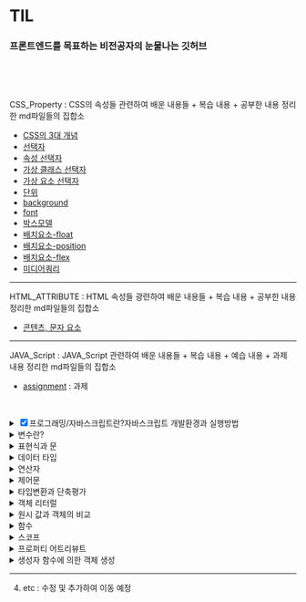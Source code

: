# TIL

### 프론트엔드를 목표하는 비전공자의 눈물나는 깃허브

<br>

<br>

<br>

CSS_Property : CSS의 속성들 관련하여 배운 내용들 + 복습 내용 + 공부한 내용 정리한 md파일들의 집합소

- [CSS의 3대 개념](https://github.com/jjub0217/TIL/blob/master/CSS_Property/CSS의_3대_개념.md)
- [선택자](https://github.com/jjub0217/TIL/blob/master/CSS_Property/선택자.md)
- [속성 선택자](https://github.com/jjub0217/TIL/blob/master/CSS_Property/속성_선택자.md)
- [가상 클래스 선택자](https://github.com/jjub0217/TIL/blob/master/CSS_Property/가상_클래스_선택자.md)
- [가상 요소 선택자](https://github.com/jjub0217/TIL/blob/master/CSS_Property/가상_요소_선택자.md)
- [단위](https://github.com/jjub0217/TIL/blob/master/CSS_Property/단위.md)
- [background](https://github.com/jjub0217/TIL/blob/master/CSS_Property/background.md)
- [font](https://github.com/jjub0217/TIL/blob/master/CSS_Property/font.md)
- [박스모델](https://github.com/jjub0217/TIL/blob/master/CSS_Property/박스모델.md)
- [배치요소-float](https://github.com/jjub0217/TIL/blob/master/CSS_Property/배치요소-float.md)
- [배치요소-position](https://github.com/jjub0217/TIL/blob/master/CSS_Property/배치요소-position.md)
- [배치요소-flex](https://github.com/jjub0217/TIL/blob/master/CSS_Property/배치요소-flex.md)
- [미디어쿼리](https://github.com/jjub0217/TIL/blob/master/CSS_Property/미디어쿼리.md)

---

HTML_ATTRIBUTE : HTML 속성들 광련하여 배운 내용들 + 복습 내용 + 공부한 내용 정리한 md파일들의 집합소

-  [콘텐츠, 문자 요소](https://github.com/jjub0217/TIL/blob/master/HTML_ATTRIBUTE/HTML요소(contents_and_text).md)

---

JAVA_Script : JAVA_Script 관련하여 배운 내용들 + 복습 내용 + 예습 내용 + 과제  내용 정리한 md파일들의 집합소

- [assignment](https://github.com/jjub0217/TIL/tree/master/JAVA_Script/assignment) : 과제

  <br>

<!DOCTYPE html>
<html lang="en">
<body>
    <div class="class1">
      <details class="class1-1">
            <summary><input type="checkbox" checked>프로그래밍/자바스크립트란?자바스크립트 개발환경과 실행방법</summary>
            <li><a href="https://github.com/jjub0217/TIL/blob/master/JAVA_Script/자바스크립트_강의_1(복습).md">
                    프런트엔드 개발자란
                </a></li>
            <li><a href="https://github.com/jjub0217/TIL/blob/master/JAVA_Script/자바스크립트_강의_1(복습).md">
                    Computational Thinking</a></li>
            <li><a href="https://github.com/jjub0217/TIL/blob/master/JAVA_Script/자바스크립트_강의_1(복습).md">
                    JAVA script의 소개 
                </a></li>
        </details>
    </div>
    <div class="class2-1">
        <details class="class2-1-1">
            <summary>변수란?</summary>
            <li><a href="https://github.com/jjub0217/TIL/blob/master/JAVA_Script/자바스크립트_강의_2-1(예%2C복습).md">
                    식별자/식별자 네이밍 규칙
                </a></li>
            <details class="class2-1-2">
                <summary>변수 선언</summary>
                 <li><a href="https://github.com/jjub0217/TIL/blob/master/JAVA_Script/자바스크립트_강의_2-1(예%2C복습).md">
                        변수 문법</a></li>
                <li><a href="https://github.com/jjub0217/TIL/blob/master/JAVA_Script/자바스크립트_강의_2-1(예%2C복습).md">
                        Reference Error</a></li>
                 <li><a href="https://github.com/jjub0217/TIL/blob/master/JAVA_Script/자바스크립트_강의_2-1(예%2C복습).md">
                        변수 호이스팅</a></li>
                 <li><a href="https://github.com/jjub0217/TIL/blob/master/JAVA_Script/자바스크립트_강의_2-1(예%2C복습).md">
                        값의 할당</a></li>
                 <li><a href="https://github.com/jjub0217/TIL/blob/master/JAVA_Script/자바스크립트_강의_2-1(예%2C복습).md">
                        값의 재할당</a></li>
                <li><a href="https://github.com/jjub0217/TIL/blob/master/JAVA_Script/자바스크립트_강의_2-1(예%2C복습).md">
                        값의 교환</a></li>
            </details>
        </details>
    </div>
    <div class="class2-2">
        <details class="class2-2-1">
            <summary>표현식과 문</summary>
             <li><a href="https://github.com/jjub0217/TIL/blob/master/JAVA_Script/자바스크립트_강의_2-2(예%2C복습).md">
                    값이란?
                </a></li>
            <li><a href="https://github.com/jjub0217/TIL/blob/master/JAVA_Script/자바스크립트_강의_2-2(예%2C복습).md">
                    리터럴이란?(원시타입/객체타입 이란?)</a></li>
              <li><a href="https://github.com/jjub0217/TIL/blob/master/JAVA_Script/자바스크립트_강의_2-2(예%2C복습).md">
                표현식
            </a></li>
        <li><a href="https://github.com/jjub0217/TIL/blob/master/JAVA_Script/자바스크립트_강의_2-2(예%2C복습).md">
                문
            </a></li>
    </details>
</div>
<div class="class3-1">
    <details class="class3-1-1">
        <summary>데이터 타입</summary>
        <li><a href="https://github.com/jjub0217/TIL/blob/master/JAVA_Script/자바스크립트_강의_3-1(예%2C복습).md">
                동적 타입 언어와 정적 타입 언어
            </a></li>
    </details>
</div>
<div class="class3-2">
    <details class="class3-2-1">
        <summary>연산자</summary>
        <li><a href="https://github.com/jjub0217/TIL/blob/master/JAVA_Script/자바스크립트_강의_3-2(예%2C복습).md">
                산술 연산자(이항/단항)
            </a></li>
        <li><a href="https://github.com/jjub0217/TIL/blob/master/JAVA_Script/자바스크립트_강의_3-2(예%2C복습).md">
                문자열 연결 연산자
            </a></li>
        <li><a href="https://github.com/jjub0217/TIL/blob/master/JAVA_Script/자바스크립트_강의_3-2(예%2C복습).md">
                할당 연산자
            </a></li>
        <details class="class3-2-2">
            <summary>비교 연산자</summary>
            <li><a href="https://github.com/jjub0217/TIL/blob/master/JAVA_Script/자바스크립트_강의_3-2(예%2C복습).md">
                    동등 / 일치 비교 연산자
                </a></li>
            <li><a href="https://github.com/jjub0217/TIL/blob/master/JAVA_Script/자바스크립트_강의_3-2(예%2C복습).md">
                    대소관계 비교 연산자
                </a></li>
        </details>
        <li><a href="https://github.com/jjub0217/TIL/blob/master/JAVA_Script/자바스크립트_강의_3-2(예%2C복습).md">삼항 조건 연산자
            </a></li>
            <li><a href="https://github.com/jjub0217/TIL/blob/master/JAVA_Script/자바스크립트_강의_3-2(예%2C복습).md">논리 연산자
        </a></li>
        <li><a href="https://github.com/jjub0217/TIL/blob/master/JAVA_Script/자바스크립트_강의_3-2(예%2C복습).md">단축 평가
    </a></li>
    </details>
    </div>
    <div class="class4-1">
    <details class="class4-1-1">
        <summary>제어문</summary>
        <li><a href="https://github.com/jjub0217/TIL/blob/master/JAVA_Script/자바스크립트_강의_4-1(예%2C복습).md">
                블록문
            </a></li>
        <details class="class4-1-2">
            <summary>조건문</summary>
            <li><a href="https://github.com/jjub0217/TIL/blob/master/JAVA_Script/자바스크립트_강의_4-1(예%2C복습).md">
                    if문
                </a></li>
            <li><a href="https://github.com/jjub0217/TIL/blob/master/JAVA_Script/자바스크립트_강의_4-1(예%2C복습).md">
                    if else문
                </a></li>
            <li><a href="https://github.com/jjub0217/TIL/blob/master/JAVA_Script/자바스크립트_강의_4-1(예%2C복습).md">
                    else if문
                </a></li>
            <li><a href="https://github.com/jjub0217/TIL/blob/master/JAVA_Script/자바스크립트_강의_4-1(예%2C복습).md">
                    switch문
                </a></li>
        </details>
        <details class="class4-1-3">
            <summary>반복문</summary>
            <li><a href="https://github.com/jjub0217/TIL/blob/master/JAVA_Script/자바스크립트_강의_4-1(예%2C복습).md">
                    for문
                </a></li>
            <li><a href="https://github.com/jjub0217/TIL/blob/master/JAVA_Script/자바스크립트_강의_4-1(예%2C복습).md">
                    while문
                </a></li>
            <li><a href="https://github.com/jjub0217/TIL/blob/master/JAVA_Script/자바스크립트_강의_4-1(예%2C복습).md">
                    do...while문
                </a></li>
            <li><a href="https://github.com/jjub0217/TIL/blob/master/JAVA_Script/자바스크립트_강의_4-1(예%2C복습).md">
                    break문
                </a></li>
            <li><a href="https://github.com/jjub0217/TIL/blob/master/JAVA_Script/자바스크립트_강의_4-1(예%2C복습).md">
                    continue문
                </a></li>
        </details>
    </details>
</div>
    <div class="class4-2">
    <details class="class4-2-1">
        <summary>타입변환과 단축평가</summary>
        <li><a href="https://github.com/jjub0217/TIL/blob/master/JAVA_Script/자바스크립트_강의_4-2(예%2C복습).md">
                타입변환이란?
            </a></li>
        <details class="class4-2-2">
            <summary>암묵적 타입 변환(문자열/숫자/불리언)</summary>
            <li><a href="https://github.com/jjub0217/TIL/blob/master/JAVA_Script/자바스크립트_강의_4-2(예%2C복습).md">
                    문자열 타입으로 변환
                </a></li>
            <li><a href="https://github.com/jjub0217/TIL/blob/master/JAVA_Script/자바스크립트_강의_4-2(예%2C복습).md">
                    숫자 타입으로 변환
                </a></li>
                    <li><a href="https://github.com/jjub0217/TIL/blob/master/JAVA_Script/자바스크립트_강의_4-2(예%2C복습).md">
                불리언 타입으로 변환
            </a></li>
    </details>
    <details class="class4-2-3">
        <summary>명시적 타입 변환(문자열/숫자/불리언)</summary>
        <li><a href="https://github.com/jjub0217/TIL/blob/master/JAVA_Script/자바스크립트_강의_4-2(예%2C복습).md">
                문자열 타입으로 변환
            </a></li>
           <li><a href="https://github.com/jjub0217/TIL/blob/master/JAVA_Script/자바스크립트_강의_4-2(예%2C복습).md">
            숫자 타입으로 변환
        </a></li>
    <li><a href="https://github.com/jjub0217/TIL/blob/master/JAVA_Script/자바스크립트_강의_4-2(예%2C복습).md">
            불리언 타입으로 변환
        </a></li>
</details>
<li><a href="https://github.com/jjub0217/TIL/blob/master/JAVA_Script/자바스크립트_강의_4-2(예%2C복습).md">
        단축 평가
    </a></li>
        </details>
    </div>
    <div class="class5-1">
    <details class="class5-1-1">
        <summary>객체 리터럴</summary>
        <details class="class5-1-1-1">
            <summary>프로퍼티</summary>
            <li><a href="https://github.com/jjub0217/TIL/blob/master/JAVA_Script/자바스크립트_강의_5-1(예%2C복습).md">
                    프로퍼티 키
                </a></li>
            <li><a href="https://github.com/jjub0217/TIL/blob/master/JAVA_Script/자바스크립트_강의_5-1(예%2C복습).md">
                    프로퍼티 값
                </a></li>
        </details>
        <details class="class5-1-2">
            <summary>메소드</summary>
            <li><a href="https://github.com/jjub0217/TIL/blob/master/JAVA_Script/자바스크립트_강의_5-1(예%2C복습).md">
                    프로퍼티 접근
                </a></li>
            <li><a href="https://github.com/jjub0217/TIL/blob/master/JAVA_Script/자바스크립트_강의_5-1(예%2C복습).md">
                프로퍼티 값 갱신
            </a></li>
             <li><a href="https://github.com/jjub0217/TIL/blob/master/JAVA_Script/자바스크립트_강의_5-1(예%2C복습).md">
            프로퍼티 동적 생성
        </a></li>
            <li><a href="https://github.com/jjub0217/TIL/blob/master/JAVA_Script/자바스크립트_강의_5-1(예%2C복습).md">
        프로퍼티 삭제
    </a></li>
            <li><a href="https://github.com/jjub0217/TIL/blob/master/JAVA_Script/자바스크립트_강의_5-1(예%2C복습).md">
        프로퍼티 축약 표현
    </a></li>
            <li><a href="https://github.com/jjub0217/TIL/blob/master/JAVA_Script/자바스크립트_강의_5-1(예%2C복습).md">
        프로퍼티 키 동적 생성
    </a></li>
           <li><a href="https://github.com/jjub0217/TIL/blob/master/JAVA_Script/자바스크립트_강의_5-1(예%2C복습).md">
        메소드 축약 표현
    </a></li>
        </details>
        </details>
    </div>
    <div class="class5-2">
    <details class="class5-2-1">
        <summary>원시 값과 객체의 비교</summary>
        <details class="class5-2-1-1">
            <summary>원시값</summary>
            <li><a href="https://github.com/jjub0217/TIL/blob/master/JAVA_Script/자바스크립트_강의_5-2(예%2C복습).md">
                    값에 의한 전달
                </a></li>
        </details>
        <details class="class5-2-1-2">
            <summary>객체</summary>
            <li><a href="https://github.com/jjub0217/TIL/blob/master/JAVA_Script/자바스크립트_강의_5-2(예%2C복습).md">
                    참조에 의한 전달
                </a></li>
        </details>
    </details>
</div>
    <div class="class6">
    <details class="class6">
        <summary>함수</summary>
        <details class="class6-1-1">
            <summary>함수 정의</summary>
            <li><a href="https://github.com/jjub0217/TIL/blob/master/JAVA_Script/자바스크립트_강의_6-1(예%2C복습).md">
                    함수 이름
                </a></li>
            <li><a href="https://github.com/jjub0217/TIL/blob/master/JAVA_Script/자바스크립트_강의_6-1(예%2C복습).md">
                    매개 변수
                </a></li>
            <li><a href="https://github.com/jjub0217/TIL/blob/master/JAVA_Script/자바스크립트_강의_6-1(예%2C복습).md">
                    반환값
                </a></li>
            <li><a href="https://github.com/jjub0217/TIL/blob/master/JAVA_Script/자바스크립트_강의_6-1(예%2C복습).md">
                    식별자
                </a></li>
            <li><a href="https://github.com/jjub0217/TIL/blob/master/JAVA_Script/자바스크립트_강의_6-1(예%2C복습).md">
                    함수를 정의하는 방법
                </a></li>
        </details>
        <details class="class6-1-2">
            <summary>함수 호출</summary>
            <li><a href="https://github.com/jjub0217/TIL/blob/master/JAVA_Script/자바스크립트_강의_6-1(예%2C복습).md">
                    인수
                </a></li>
        </details>
        <details class="class6-2">
            <summary>함수 리터럴</summary>
            <details class="class6-2-1">
                <summary>기명 함수 리터럴</summary>
                <li><a href="https://github.com/jjub0217/TIL/blob/master/JAVA_Script/자바스크립트_강의_6-1(예%2C복습).md">
                        함수 선언문
                    </a></li>
            </details>
            <details class="class6-2-2">
                <summary>기명 함수 리터럴 & 익명 함수 리터럴</summary>
                <li><a href="https://github.com/jjub0217/TIL/blob/master/JAVA_Script/자바스크립트_강의_6-1(예%2C복습).md">
                        함수 표현식
                    </a></li>
            </details>
        </details>
        <details class="class6-3">
            <summary>함수 호출</summary>
            <details class="class6-3-1">
                <summary>인수가 부족하거나 초과한 경우</summary>
                <li><a href="https://github.com/jjub0217/TIL/blob/master/JAVA_Script/자바스크립트_강의_6-1(예%2C복습).md">
                        인수가 부족한 경우
                    </a></li>
                <li><a href="https://github.com/jjub0217/TIL/blob/master/JAVA_Script/자바스크립트_강의_6-1(예%2C복습).md">
                        인수가 초과되는 경우
                    </a></li>
            </details>
            <li><a href="https://github.com/jjub0217/TIL/blob/master/JAVA_Script/자바스크립트_강의_6-1(예%2C복습).md">
                    인수에 잘못된 타입이 들어온 경우
                </a></li>
        </details>
        <li><a href="https://github.com/jjub0217/TIL/blob/master/JAVA_Script/자바스크립트_강의_6-1(예%2C복습).md">
                반환문
            </a></li>
        <li><a href="https://github.com/jjub0217/TIL/blob/master/JAVA_Script/자바스크립트_강의_6-1(예%2C복습).md">
                참조에 의한 전달과 외부 상태의 변경
            </a></li>
        <details class="class6-7">
            <summary>다양한 함수의 형태</summary>
            <li><a href="https://github.com/jjub0217/TIL/blob/master/JAVA_Script/자바스크립트_강의_6-1(예%2C복습).md">
                    즉시 실행 함수
                </a></li>
            <li><a href="https://github.com/jjub0217/TIL/blob/master/JAVA_Script/자바스크립트_강의_6-1(예%2C복습).md">
                    재귀 함수
                </a></li>
            <li><a href="https://github.com/jjub0217/TIL/blob/master/JAVA_Script/자바스크립트_강의_6-1(예%2C복습).md">
                    중첩 함수
                </a></li>
            <li><a href="https://github.com/jjub0217/TIL/blob/master/JAVA_Script/자바스크립트_강의_6-1(예%2C복습).md">
                    콜백 함수
                </a></li>
        </details>
        <details class="class7">
            <summary>순수 함수와 비순수 함수</summary>
            <li><a href="https://github.com/jjub0217/TIL/blob/master/JAVA_Script/자바스크립트_강의_6-2(예%2C복습).md">
                    순수 함수
                </a></li>
            <li><a href="https://github.com/jjub0217/TIL/blob/master/JAVA_Script/자바스크립트_강의_6-2(예%2C복습).md">
                    비순수 함수
                </a></li>
        </details>
    </details>
</div>
    <div class="class7">
    <details class="class7-1">
        <summary>스코프</summary>
        <li><a href="https://github.com/jjub0217/TIL/blob/master/JAVA_Script/자바스크립트_강의_7(예%2C복습).md">
                전역 스코프
            </a></li>
        <li><a href="https://github.com/jjub0217/TIL/blob/master/JAVA_Script/자바스크립트_강의_7(예%2C복습).md">
                지역 스코프
            </a></li>
        <li><a href="https://github.com/jjub0217/TIL/blob/master/JAVA_Script/자바스크립트_강의_7(예%2C복습).md">
                (전역&지역) 스코프 정리
            </a></li>
        <li><a href="https://github.com/jjub0217/TIL/blob/master/JAVA_Script/자바스크립트_강의_7(예%2C복습).md">
                전역 변수의 문제점
            </a></li>
        <details class="class7-2">
            <summary>let, const와 블록 레벨 스코프</summary>
            <li><a href="https://github.com/jjub0217/TIL/blob/master/JAVA_Script/자바스크립트_강의_7(예%2C복습).md">
                    var 키워드의 문제점
                </a></li>
            <li><a href="https://github.com/jjub0217/TIL/blob/master/JAVA_Script/자바스크립트_강의_7(예%2C복습).md">
                    let 키워드
                </a></li>
            <li><a href="https://github.com/jjub0217/TIL/blob/master/JAVA_Script/자바스크립트_강의_7(예%2C복습).md">
                    전역 객체와 let
                </a></li>
            <details class="class7-3">
                <summary>const 키워드</summary>
                <li><a href="https://github.com/jjub0217/TIL/blob/master/JAVA_Script/자바스크립트_강의_7(예%2C복습).md">
                        let 키워드와 const 키워드의 차이점
                    </a></li>
                <li><a href="https://github.com/jjub0217/TIL/blob/master/JAVA_Script/자바스크립트_강의_7(예%2C복습).md">
                        var 키워드, let 키워드, const 키워드의 추천 사용법
                    </a></li>
            </details>
        </details>
    </details>
</div>
    <div class="class8">
    <details class="class8-1">
        <summary>프로퍼티 어트리뷰트</summary>
        <details class="class8-1-1">
            <summary>데이터 프로퍼티와 접근자 프로퍼티</summary>
            <li><a href="https://github.com/jjub0217/TIL/blob/master/JAVA_Script/자바스크립트_강의_8-1(예%2C복습).md">
                    데이터 프로퍼티
                </a></li>
            <li><a href="https://github.com/jjub0217/TIL/blob/master/JAVA_Script/자바스크립트_강의_8-1(예%2C복습).md">
                    접근자 프로퍼티
                </a></li>
        </details>
        <details class="class8-2">
            <summary>프로퍼티 정의</summary>
            <li><a href="https://github.com/jjub0217/TIL/blob/master/JAVA_Script/자바스크립트_강의_8-1(예%2C복습).md">
                    데이터 프로퍼티 정의
                </a></li>
            <li><a href="https://github.com/jjub0217/TIL/blob/master/JAVA_Script/자바스크립트_강의_8-1(예%2C복습).md">
                    접근자 프로퍼티 정의
                </a></li>
            <li><a href="https://github.com/jjub0217/TIL/blob/master/JAVA_Script/자바스크립트_강의_8-1(예%2C복습).md">
                    객체 변경 방지
                </a></li>
        </details>
    </details>
</div>
    <div class="class8-3">
    <details class="class8-3-1">
        <summary>생성자 함수에 의한 객체 생성</summary>
        <li><a href="https://github.com/jjub0217/TIL/blob/master/JAVA_Script/자바스크립트_강의_8-2(예%2C복습).md">
                Object 생성자 함수
            </a></li>
        <details class="class8-3-2">
            <summary>생성자 함수</summary>
            <li><a href="https://github.com/jjub0217/TIL/blob/master/JAVA_Script/자바스크립트_강의_8-2(예%2C복습).md">
                    객체 리터럴에 의한 객체 생성 방식의 문제점
                </a></li>
            <li><a href="https://github.com/jjub0217/TIL/blob/master/JAVA_Script/자바스크립트_강의_8-2(예%2C복습).md">
                    생성자 함수에 의한 객체 생성 방식의 장점
                </a></li>
            <li><a href="https://github.com/jjub0217/TIL/blob/master/JAVA_Script/자바스크립트_강의_8-2(예%2C복습).md">
                    생성자 함수의 인스턴스 생성 과정
                </a></li>
            <li><a href="https://github.com/jjub0217/TIL/blob/master/JAVA_Script/자바스크립트_강의_8-2(예%2C복습).md">
                    내부 메소드 [[Call]]과 [[Construct]]
                </a></li>
            <li><a href="https://github.com/jjub0217/TIL/blob/master/JAVA_Script/자바스크립트_강의_8-2(예%2C복습).md">
                    Construct와 non-construct
                </a></li>
           <li><a href="https://github.com/jjub0217/TIL/blob/master/JAVA_Script/자바스크립트_강의_8-2(예%2C복습).md">
                    new 연산자
                </a></li>
            <li><a href="https://github.com/jjub0217/TIL/blob/master/JAVA_Script/자바스크립트_강의_8-2(예%2C복습).md">
                    new.target
                </a></li>
        </details>
    </details>
</div>







---

4. etc : 수정 및 추가하여 이동 예정
